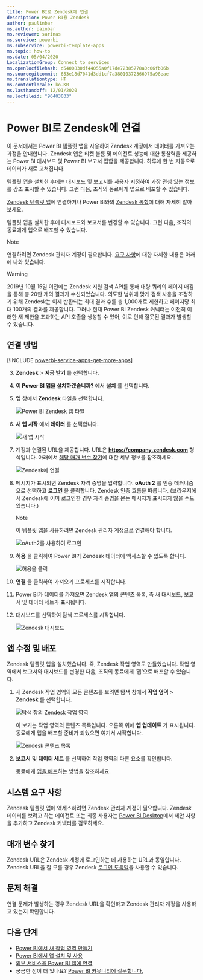 ```yaml
---
title: Power BI로 Zendesk에 연결
description: Power BI용 Zendesk
author: paulinbar
ms.author: painbar
ms.reviewer: sarinas
ms.service: powerbi
ms.subservice: powerbi-template-apps
ms.topic: how-to
ms.date: 05/04/2020
LocalizationGroup: Connect to services
ms.openlocfilehash: d5400830df44055a0f17de72385778a0c06fb06b
ms.sourcegitcommit: 653e18d7041d3dd1cf7a38010372366975a98eae
ms.translationtype: HT
ms.contentlocale: ko-KR
ms.lasthandoff: 12/01/2020
ms.locfileid: "96403033"
---
```

# <a name="connect-to-zendesk-with-power-bi"></a>Power BI로 Zendesk에 연결

이 문서에서는 Power BI 템플릿 앱을 사용하여 Zendesk 계정에서 데이터를 가져오는 과정을 안내합니다. Zendesk 앱은 티켓 볼륨 및 에이전트 성능에 대한 통찰력을 제공하는 Power BI 대시보드 및 Power BI 보고서 집합을 제공합니다. 하루에 한 번 자동으로 데이터가 새로 고쳐집니다. 

템플릿 앱을 설치한 후에는 대시보드 및 보고서를 사용자 지정하여 가장 관심 있는 정보를 강조 표시할 수 있습니다. 그런 다음, 조직의 동료에게 앱으로 배포할 수 있습니다.

[Zendesk 템플릿 앱](https://app.powerbi.com/getdata/services/zendesk)에 연결하거나 Power BI와의 [Zendesk 통합](https://powerbi.microsoft.com/integrations/zendesk)에 대해 자세히 알아보세요.

템플릿 앱을 설치한 후에 대시보드와 보고서를 변경할 수 있습니다. 그런 다음, 조직의 동료에게 앱으로 배포할 수 있습니다.

>[!NOTE]
>연결하려면 Zendesk 관리자 계정이 필요합니다. [요구 사항](#system-requirements)에 대한 자세한 내용은 아래에 나와 있습니다.

>[!WARNING]
>2019년 10월 15일 이전에는 Zendesk 지원 검색 API를 통해 대량 쿼리의 페이지 매김을 통해 총 20만 개의 결과가 수신되었습니다. 의도한 범위에 맞게 검색 사용을 조정하기 위해 Zendesk는 이제 반환되는 최대 결과 수를 총 1,000개로 제한하고 페이지당 최대 100개의 결과를 제공합니다. 그러나 현재 Power BI Zendesk 커넥터는 여전히 이러한 새 제한을 초과하는 API 호출을 생성할 수 있어, 이로 인해 잘못된 결과가 발생할 수 있습니다.

## <a name="how-to-connect"></a>연결 방법

[!INCLUDE [powerbi-service-apps-get-more-apps](../includes/powerbi-service-apps-get-more-apps.md)]

3. **Zendesk** \> **지금 받기** 를 선택합니다.
4. **이 Power BI 앱을 설치하겠습니까?** 에서 **설치** 를 선택합니다.
4. **앱** 창에서 **Zendesk** 타일을 선택합니다.

    ![Power BI Zendesk 앱 타일](media/service-connect-to-zendesk/power-bi-zendesk-tile.png)

6. **새 앱 시작** 에서 **데이터** 를 선택합니다.

    ![새 앱 시작](media/service-connect-to-zendesk/power-bi-new-app-connect-get-started.png)

4. 계정과 연결된 URL을 제공합니다. URL은 **https://company.zendesk.com** 형식입니다. 아래에서 [해당 매개 변수 찾기](#finding-parameters)에 대한 세부 정보를 참조하세요.
   
   ![Zendesk에 연결](media/service-connect-to-zendesk/pbi_zendeskconnect.png)

5. 메시지가 표시되면 Zendesk 자격 증명을 입력합니다.  **oAuth 2** 를 인증 메커니즘으로 선택하고 **로그인** 을 클릭합니다. Zendesk 인증 흐름을 따릅니다. (브라우저에서 Zendesk에 이미 로그인한 경우 자격 증명을 묻는 메시지가 표시되지 않을 수도 있습니다.)
   
   > [!NOTE]
   > 이 템플릿 앱을 사용하려면 Zendesk 관리자 계정으로 연결해야 합니다. 
   > 
   
   ![oAuth2를 사용하여 로그인](media/service-connect-to-zendesk/pbi_zendesksignin.png)
6. **허용** 을 클릭하여 Power BI가 Zendesk 데이터에 액세스할 수 있도록 합니다.
   
   ![허용을 클릭](media/service-connect-to-zendesk/zendesk2.jpg)
7. **연결** 을 클릭하여 가져오기 프로세스를 시작합니다. 
8. Power BI가 데이터를 가져오면 Zendesk 앱의 콘텐츠 목록, 즉 새 대시보드, 보고서 및 데이터 세트가 표시됩니다.
9. 대시보드를 선택하여 탐색 프로세스를 시작합니다.

    ![Zendesk 대시보드](media/service-connect-to-zendesk/power-bi-zendesk-dashboard.png)
   
## <a name="modify-and-distribute-your-app"></a>앱 수정 및 배포

Zendesk 템플릿 앱을 설치했습니다. 즉, Zendesk 작업 영역도 만들었습니다. 작업 영역에서 보고서와 대시보드를 변경한 다음, 조직의 동료에게 ‘앱’으로 배포할 수 있습니다. 

1. 새 Zendesk 작업 영역의 모든 콘텐츠를 보려면 탐색 창에서 **작업 영역** > **Zendesk** 를 선택합니다. 

    ![탐색 창의 Zendesk 작업 영역](media/service-connect-to-zendesk/power-bi-zendesk-workspace-left-nav.png)

    이 보기는 작업 영역의 콘텐츠 목록입니다. 오른쪽 위에 **앱 업데이트** 가 표시됩니다. 동료에게 앱을 배포할 준비가 되었으면 여기서 시작합니다. 

    ![Zendesk 콘텐츠 목록](media/service-connect-to-zendesk/power-bi-zendesk-content-list.png)

2. **보고서** 및 **데이터 세트** 를 선택하여 작업 영역의 다른 요소를 확인합니다.

    동료에게 [앱을 배포](../collaborate-share/service-create-distribute-apps.md)하는 방법을 참조하세요.

## <a name="system-requirements"></a>시스템 요구 사항
Zendesk 템플릿 앱에 액세스하려면 Zendesk 관리자 계정이 필요합니다. Zendesk 데이터를 보려고 하는 에이전트 또는 최종 사용자는 [Power BI Desktop](desktop-connect-to-data.md)에서 제안 사항을 추가하고 Zendesk 커넥터를 검토하세요.

## <a name="finding-parameters"></a>매개 변수 찾기
Zendesk URL은 Zendesk 계정에 로그인하는 데 사용하는 URL과 동일합니다. Zendesk URL을 잘 모를 경우 Zendesk [로그인 도움말](https://www.zendesk.com/login/)을 사용할 수 있습니다.

## <a name="troubleshooting"></a>문제 해결
연결 문제가 발생하는 경우 Zendesk URL을 확인하고 Zendesk 관리자 계정을 사용하고 있는지 확인합니다.

## <a name="next-steps"></a>다음 단계

* [Power BI에서 새 작업 영역 만들기](../collaborate-share/service-create-the-new-workspaces.md)
* [Power BI에서 앱 설치 및 사용](../consumer/end-user-apps.md)
* [외부 서비스용 Power BI 앱에 연결](service-connect-to-services.md)
* 궁금한 점이 더 있나요? [Power BI 커뮤니티에 질문합니다.](https://community.powerbi.com/)
